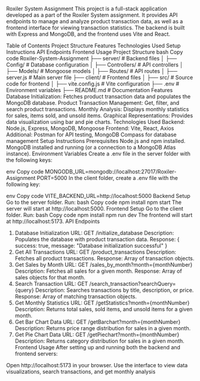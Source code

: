 Roxiler System Assignment
This project is a full-stack application developed as a part of the Roxiler System assignment. It provides API endpoints to manage and analyze product transaction data, as well as a frontend interface for viewing transaction statistics. The backend is built with Express and MongoDB, and the frontend uses Vite and React.

Table of Contents
Project Structure
Features
Technologies Used
Setup Instructions
API Endpoints
Frontend Usage
Project Structure
bash
Copy code
Roxiler-System-Assignment
├── server/               # Backend files
│   ├── Config/           # Database configuration
│   ├── Controllers/      # API controllers
│   ├── Models/           # Mongoose models
│   ├── Routes/           # API routes
│   ├── server.js         # Main server file
├── client/               # Frontend files
│   ├── src/              # Source code for frontend
│   ├── vite.config.js    # Vite configuration
├── .env                  # Environment variables
├── README.md             # Documentation
Features
Database Initialization: Fetches product transaction data and populates the MongoDB database.
Product Transaction Management: Get, filter, and search product transactions.
Monthly Analysis: Displays monthly statistics for sales, items sold, and unsold items.
Graphical Representations: Provides data visualization using bar and pie charts.
Technologies Used
Backend: Node.js, Express, MongoDB, Mongoose
Frontend: Vite, React, Axios
Additional: Postman for API testing, MongoDB Compass for database management
Setup Instructions
Prerequisites
Node.js and npm installed.
MongoDB installed and running (or a connection to a MongoDB Atlas instance).
Environment Variables
Create a .env file in the server folder with the following keys:

env
Copy code
MONGODB_URL=mongodb://localhost:27017/Roxiler-Assignment
PORT=5000
In the client folder, create a .env file with the following key:

env
Copy code
VITE_BACKEND_URL=http://localhost:5000
Backend Setup
Go to the server folder.
Run:
bash
Copy code
npm install
npm start
The server will start at http://localhost:5000.
Frontend Setup
Go to the client folder.
Run:
bash
Copy code
npm install
npm run dev
The frontend will start at http://localhost:5173.
API Endpoints
1. Database Initialization
URL: GET /initialize_database
Description: Populates the database with product transaction data.
Response: { success: true, message: "Database initialization successful" }
2. Get All Transactions
URL: GET /product_transactions
Description: Fetches all product transactions.
Response: Array of transaction objects.
3. Get Sales by Month
URL: GET /sales_by_month?month={monthNumber}
Description: Fetches all sales for a given month.
Response: Array of sales objects for that month.
4. Search Transaction
URL: GET /search_transaction?searchQuery={query}
Description: Searches transactions by title, description, or price.
Response: Array of matching transaction objects.
5. Get Monthly Statistics
URL: GET /getStatistics?month={monthNumber}
Description: Returns total sales, sold items, and unsold items for a given month.
6. Get Bar Chart Data
URL: GET /getBarchart?month={monthNumber}
Description: Returns price range distribution for sales in a given month.
7. Get Pie Chart Data
URL: GET /getPiechart?month={monthNumber}
Description: Returns category distribution for sales in a given month.
Frontend Usage
After setting up and running both the backend and frontend servers:

Open http://localhost:5173 in your browser.
Use the interface to view data visualizations, search transactions, and get monthly analysis
